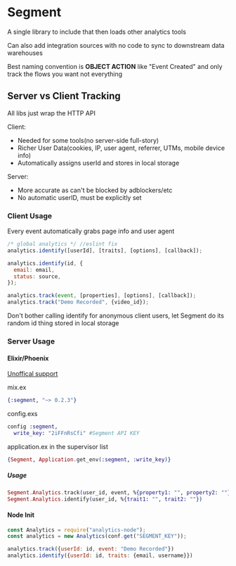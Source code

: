 # Segment

A single library to include that then loads other analytics tools

Can also add integration sources with no code to sync to downstream data warehouses

Best naming convention is **OBJECT ACTION** like "Event Created" and only track the flows you want not everything

## Server vs Client Tracking

All libs just wrap the HTTP API

Client:

- Needed for some tools(no server-side full-story)
- Richer User Data(cookies, IP, user agent, referrer, UTMs, mobile device info)
- Automatically assigns userId and stores in local storage

Server:

- More accurate as can't be blocked by adblockers/etc
- No automatic userID, must be explicitly set


### Client Usage

Every event automatically grabs page info and user agent

```js
/* global analytics */ //eslint fix
analytics.identify([userId], [traits], [options], [callback]);

analytics.identify(id, {
  email: email,
  status: source,
});

analytics.track(event, [properties], [options], [callback]);
analytics.track("Demo Recorded", {video_id});
```

Don't bother calling identify for anonymous client users, let Segment do its random id thing stored in local storage

### Server Usage

#### Elixir/Phoenix

[Unoffical support](https://github.com/stueccles/analytics-elixir)

mix.ex

```elixir
{:segment, "~> 0.2.3"}
```

config.exs

```elixir
config :segment,
  write_key: "2iFFnRsCfi" #Segment API KEY
```

application.ex in the supervisor list

```elixir
{Segment, Application.get_env(:segment, :write_key)}
```

##### Usage

```elixir
Segment.Analytics.track(user_id, event, %{property1: "", property2: ""})
Segment.Analytics.identify(user_id, %{trait1: "", trait2: ""})
```

#### Node Init

```js
const Analytics = require("analytics-node");
const analytics = new Analytics(conf.get("SEGMENT_KEY"));

analytics.track({userId: id, event: "Demo Recorded"})
analytics.identify({userId: id, traits: {email, username}})
```

#### 